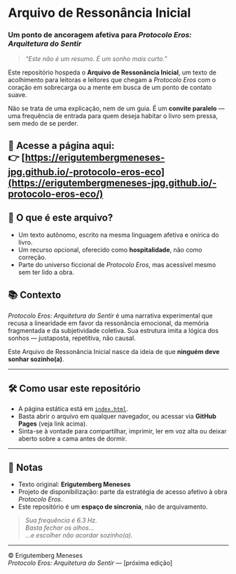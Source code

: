 # Arquivo de Ressonância Inicial  
### Um ponto de ancoragem afetiva para _Protocolo Eros: Arquitetura do Sentir_

> _“Este não é um resumo. É um sonho mais curto.”_

Este repositório hospeda o **Arquivo de Ressonância Inicial**, um texto de acolhimento para leitoras e leitores que chegam a *Protocolo Eros* com o coração em sobrecarga ou a mente em busca de um ponto de contato suave.

Não se trata de uma explicação, nem de um guia. É um **convite paralelo** — uma frequência de entrada para quem deseja habitar o livro sem pressa, sem medo de se perder.

📖 **Acesse a página aqui**:  
👉 [https://erigutembergmeneses-jpg.github.io/-protocolo-eros-eco](https://erigutembergmeneses-jpg.github.io/-protocolo-eros-eco/)
---

## 📡 O que é este arquivo?

- Um texto autônomo, escrito na mesma linguagem afetiva e onírica do livro.
- Um recurso opcional, oferecido como **hospitalidade**, não como correção.
- Parte do universo ficcional de *Protocolo Eros*, mas acessível mesmo sem ter lido a obra.

## 📚 Contexto

*Protocolo Eros: Arquitetura do Sentir* é uma narrativa experimental que recusa a linearidade em favor da ressonância emocional, da memória fragmentada e da subjetividade coletiva. Sua estrutura imita a lógica dos sonhos — justaposta, repetitiva, não causal.

Este Arquivo de Ressonância Inicial nasce da ideia de que **ninguém deve sonhar sozinho(a)**.

---

## 🛠️ Como usar este repositório

- A página estática está em [`index.html`](index.html).
- Basta abrir o arquivo em qualquer navegador, ou acessar via **GitHub Pages** (veja link acima).
- Sinta-se à vontade para compartilhar, imprimir, ler em voz alta ou deixar aberto sobre a cama antes de dormir.

---

## 🌱 Notas

- Texto original: **Erigutemberg Meneses**  
- Projeto de disponibilização: parte da estratégia de acesso afetivo à obra *Protocolo Eros*.
- Este repositório é um **espaço de sincronia**, não de arquivamento.

> _Sua frequência é 6.3 Hz._  
> _Basta fechar os olhos…_  
> _…e escolher não acordar sozinho(a)._

---

© Erigutemberg Meneses  
*Protocolo Eros: Arquitetura do Sentir* — [próxima edição]
